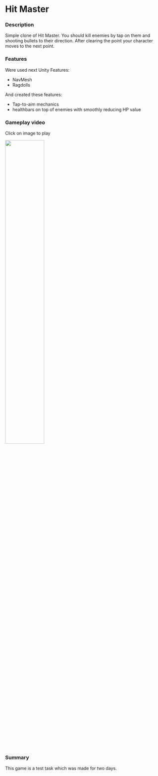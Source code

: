 # Hit Master

### Description

Simple clone of Hit Master. You should kill enemies by tap on them and shooting bullets to their direction. After clearing the point your character moves to the next point.

### Features

Were used next Unity Features:

- NavMesh
- Ragdolls 

And created these features:

- Tap-to-aim mechanics
- healthbars on top of enemies with smoothly reducing HP value

### Gameplay video

Click on image to play

[<img src="https://img.youtube.com/vi/k49zWc5Jxkc/maxresdefault.jpg" width="50%">](https://youtu.be/k49zWc5Jxkc)

### Summary

This game is a test task which was made for two days.

